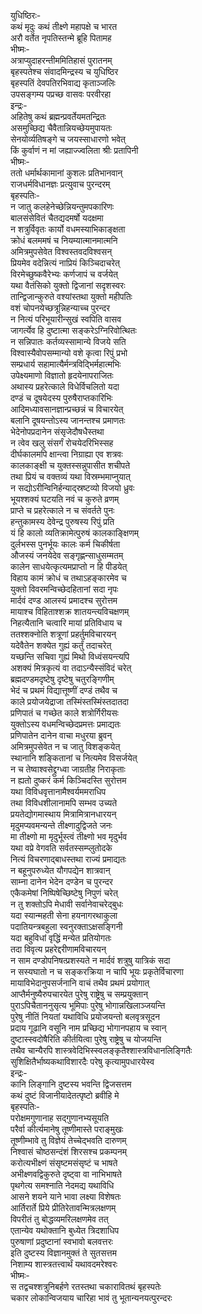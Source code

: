 युधिष्ठिरः-  
कथं मृदुः कथं तीक्ष्णे महापक्षे च भारत  
अरौ वर्तेत नृपतिस्तन्मे ब्रूहि पितामह  
भीष्मः-   
अत्राप्युदाहरन्तीममितिहासं पुरातनम्  
बृहस्पतेश्च संवादमिन्द्रस्य च युधिष्ठिर  
बृहस्पतिं देवपतिरभिवाद्य कृताञ्जलिः  
उपसङ्गम्य पप्रच्छ वासवः परवीरहा  
इन्द्रः-  
अहितेषु कथं ब्रह्मन्प्रवर्तेयमतन्द्रितः  
असमुच्छिद्य चैवैतान्नियच्छेयमुपायतः  
सेनयोर्व्यतिषङ्गे च जयस्साधारणो भवेत्  
किं कुर्वाणं न मां जह्याज्ज्वलिता श्रीः प्रतापिनी  
भीष्मः-  
ततो धर्मार्थकामानां कुशलः प्रतिभानवान्  
राजधर्मविधानज्ञः प्रत्युवाच पुरन्दरम्  
बृहस्पतिः-  
न जातु कलहेनेच्छेन्नियन्तुमपकारिणः  
बालसंसेवितं चैतद्यदमर्षो यदक्षमा  
न शत्रुर्विवृतः कार्यो वधमस्याभिकाङ्क्षता  
क्रोधं बलममषं च नियम्यात्मानमात्मनि  
अमित्रमुपसेवेत विश्वस्तवदविश्वसन्  
प्रियमेव वदेन्नित्यं नाप्रियं किञ्चिदाचरेत्  
विरमेच्छुष्कवैरेभ्यः कर्णजापं च वर्जयेत्  
यथा वैतंसिको युक्तो द्विजानां सदृशस्वरः  
तान्द्विजान्कुरुते वश्यांस्तथा युक्तो महीपतिः  
वशं चोपनयेच्छत्रून्निहन्याच्च पुरन्दर  
न नित्यं परिभूयारीन्सुखं स्वपिति वासव  
जागर्त्येव हि दुष्टात्मा सङ्करेऽग्निरिवोत्थितः  
न सन्निपातः कर्तव्यस्सामान्ये विजये सति  
विश्वास्यैवोपसम्मान्यो वशे कृत्वा रिपुं प्रभो  
सम्प्रधार्य सहामात्यैर्मन्त्रविद्भिर्महात्मभिः  
उपेक्ष्यमाणो विज्ञातो हृदयेनापराजितः  
अथास्य प्रहरेत्काले विधेर्विचलितो यदा  
दण्डं च दूषयेदस्य पुरुषैराप्तकारिभिः  
आदिमध्यावसानज्ञान्प्रच्छन्नं च विचारयेत्  
बलानि दूषयन्तोऽस्य जानन्तश्च प्रमाणतः  
भेदेनोपप्रदानेन संसृजेदौषधैस्तथा  
न त्वेव खलु संसर्गं रोचयेदरिभिस्सह  
दीर्घकालमपि क्षान्त्वा निग्राह्या एव शत्रवः  
कालकाङ्क्षी च युक्तस्सन्नुपासीत शचीपते  
तथा प्रियं च वक्तव्यं यथा विस्रम्भमाप्नुयात्  
न सद्योऽरीन्विनिर्हन्याद्स्रष्टव्यो विजयो ध्रुवः  
भूयश्शक्यं घटयति नवं च कुरुते व्रणम्  
प्राप्ते च प्रहरेत्काले न च संवर्तते पुनः  
हन्तुकामस्य देवेन्द्र पुरुषस्य रिपुं प्रति  
यं हि कालो व्यतिक्रामेत्पुरुषं कालकाङ्क्षिणम्  
दुर्लभस्स पुनर्भूयः कालः कर्म चिकीर्षता  
औजस्यं जनयेदेव सङ्गृह्णन्साधुसम्मतम्  
कालेन साधयेत्कृत्यमप्राप्तो न हि पीडयेत्  
विहाय कामं क्रोधं च तथाऽहङ्कारमेव च  
युक्तो विवरमन्विच्छेदहितानां सदा नृपः  
मार्दवं दण्ड आलस्यं प्रमादश्च सुरोत्तम  
मायाश्च विहिताश्शक्र शातयन्त्यविचक्षणम्  
निहत्यैतानि चत्वारि मायां प्रतिविधाय च  
ततश्शक्नोति शत्रूणां प्रहर्तुमविचारयन्  
यदेवैतेन शक्येत गुह्यं कर्तुं तदाचरेत्  
यच्छन्ति सचिवा गुह्यं मिथो विध्वंसयन्त्यपि  
अशक्यं मित्रकृत्यं वा तदाऽन्यैस्संविदं चरेत्  
ब्रह्मदण्डमदृष्टेषु दृष्टेषु चतुरङ्गिणीम्  
भेदं च प्रथमं विद्यात्तूष्णीं दण्डं तथैव च  
काले प्रयोजयेद्राजा तस्मिंस्तस्मिंस्तदातदा  
प्रणिपातं च गच्छेत काले शत्रोर्गिरीयसः  
युक्तोऽस्य वधमन्विच्छेदप्रमत्तः प्रमाद्यतः  
प्रणिपातेन दानेन वाचा मधुरया ब्रुवन्  
अमित्रमुपसेवेत न च जातु विशङ्कयेत्  
स्थानानि शङ्कितानां च नित्यमेव विसर्जयेत्  
न च तेष्वाश्वसेद्द्रुग्ध्वा जाग्रतीह निराकृताः  
न ह्यतो दुष्करं कर्म किञ्चिदस्ति सुरोत्तम  
यथा विविधवृत्तानामैश्वर्यममराधिप  
तथा विविधशीलानामपि सम्भव उच्यते  
प्रयतेद्योगमास्थाय मित्रामित्रानधारयन्  
मृदुमप्यवमन्यन्ते तीक्ष्णादुद्विजते जनः  
मा तीक्ष्णो मा मृदुर्भूस्त्वं तीक्ष्णो भव मृदुर्भव  
यथा वप्रे वेगवति सर्वतस्सम्प्लुतोदके  
नित्यं विचरणाद्बाधस्तथा राज्यं प्रमाद्यतः  
न बहूनुपरुध्येत यौगपद्येन शात्रवान्  
साम्ना दानेन भेदेन दण्डेन च पुरन्दर  
एकैकमेषां निष्पिषेच्छिष्टेषु निपुणं चरेत्  
न तु शक्तोऽपि मेधावी सर्वानेवाचरेद्बुधः  
यदा स्यान्महती सेना हयनागरथाकुला  
पदातियन्त्रबहुला स्वनुरक्ताऽक्षसङ्गिनी  
यदा बहुविधां वृद्धिं मन्येत प्रतियोगतः  
तदा विवृत्य प्रहरेद्दरीणामविचारयन्  
न साम दण्डोपनिषत्प्रशस्यते न मार्दवं शत्रुषु यात्रिकं सदा  
न सस्यघातो न च सङ्करक्रिया न चापि भूयः प्रकृतेर्विचारणा  
मायाविभेदानुपसर्जनानि वाचं तथैव प्रथमं प्रयोगात्  
आप्तैर्मनुष्यैरुपचारयेत पुरेषु राष्ट्रेषु च सम्प्रयुक्तान्  
पुराऽपिचैताननुसृत्य भूमिपाः पुरेषु भोगान्नखिलाञ्जयन्ति  
पुरेषु नीतिं नियतां यथाविधि प्रयोजयन्तो बलवृत्रसूदन  
प्रदाय गूढानि वसूनि नाम प्रच्छिद्य भोगानपहाय च स्वान्  
दुष्टास्स्वदोषैरिति कीर्तयित्वा पुरेषु राष्ट्रेषु च योजयन्ति  
तथैव चान्यैरपि शास्त्रवेदिभिस्स्वलङ्कृतैश्शास्त्रविधानलिङ्गितैः  
सुशिक्षितैर्भाष्यकथाविशारदैः परेषु कृत्यामुपधारयेस्व  
इन्द्रः-   
कानि लिङ्गानि दुष्टस्य भवन्ति द्विजसत्तम  
कथं दुष्टं विजानीयादेतत्पृष्टो ब्रवीहि मे  
बृहस्पतिः-  
परोक्षमगुणानाह सद्गुणानभ्यसूयति  
परैर्वा कीर्त्यमानेषु तूष्णीमास्ते पराङ्मुखः  
तूष्णीम्भावे तु विज्ञेयं तेच्चेद्भवति दारुणम्  
निश्वासं चोष्ठसन्दंशं शिरसश्च प्रकम्पनम्  
करोत्यभीक्ष्णं संसृष्टमसंसृष्टं च भाषते  
अभीक्ष्णवद्विकुरुते दृष्ट्वा वा नाभिभाषते  
पृथगेत्य समश्नाति नेदमद्य यथाविधि  
आसने शयने याने भावा लक्ष्या विशेषतः  
आर्तिरार्ते प्रिये प्रीतिरेतावन्मित्रलक्षणम्  
विपरीतं तु बोद्धव्यमरिलक्षणमेव तत्  
एतान्येव यथोक्तानि बुध्येत त्रिदशाधिप  
पुरुषाणां प्रदुष्टानां स्वभावो बलवत्तरः  
इति दुष्टस्य विज्ञानमुक्तं ते सुतसत्तम  
निशाम्य शास्त्रतत्त्वार्थं यथावदमरेश्वरः  
भीष्मः-  
स तद्वचश्शत्रुनिबर्हणे रतस्तथा चकारावितथं बृहस्पतेः  
चकार लोकान्विजयाय चारिहा भावं तु भूतान्यनयत्पुरन्दरः   
